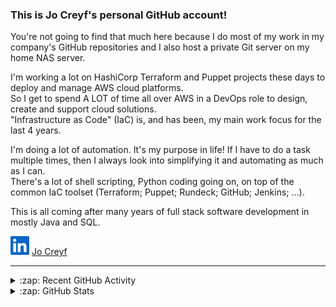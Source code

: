 ### This is Jo Creyf's personal GitHub account!

You're not going to find that much here because I do most of my work in my company's GitHub repositories and I also host a private Git server on my home NAS server.<br>

I'm working a lot on HashiCorp Terraform and Puppet projects these days to deploy and manage AWS cloud platforms.<br>
So I get to spend A LOT of time all over AWS in a DevOps role to design, create and support cloud solutions.<br>
"Infrastructure as Code" (IaC) is, and has been, my main work focus for the last 4 years.<br>

I'm doing a lot of automation.  It's my purpose in life!  If I have to do a task multiple times, then I always look into simplifying it and automating as much as I can.<br>
There's a lot of shell scripting, Python coding going on, on top of the common IaC toolset (Terraform; Puppet; Rundeck; GitHub; Jenkins; ...).<br>

This is all coming after many years of full stack software development in mostly Java and SQL.<br>

<img src="_documentation/resources/LinkedIN_icon.jpg" alt="LinkedIN account" width='30'/>&nbsp;[Jo Creyf](https://www.linkedin.com/in/jocreyf/)<br>

---

<details>
  <summary>:zap: Recent GitHub Activity</summary>
<!--START_SECTION:activity-->
<!--END_SECTION:activity-->
</details>

<details>
  <!-- https://github.com/anuraghazra/github-readme-stats -->
  <summary>:zap: GitHub Stats</summary>
  <img align="left" alt="My GitHub Stats" src="https://github-readme-stats.vercel.app/api?username=jcreyf&show_icons=true&hide_border=true" />
</details>

[website]: https://jocreyf.com
[youtube]: https://youtube.com/jcreyf
[linkedin]: https://www.linkedin.com/in/jocreyf/
